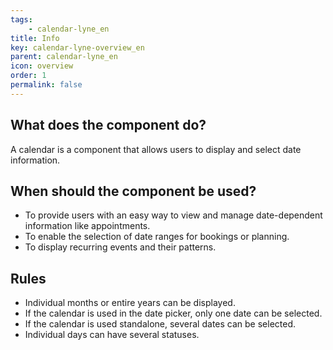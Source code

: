 ```yaml
---
tags: 
    - calendar-lyne_en
title: Info
key: calendar-lyne-overview_en
parent: calendar-lyne_en
icon: overview
order: 1
permalink: false
---
```


## What does the component do?
A calendar is a component that allows users to display and select date information.

## When should the component be used?
* To provide users with an easy way to view and manage date-dependent information like appointments.
* To enable the selection of date ranges for bookings or planning.
* To display recurring events and their patterns.

## Rules
* Individual months or entire years can be displayed.
* If the calendar is used in the date picker, only one date can be selected.
* If the calendar is used standalone, several dates can be selected.
* Individual days can have several statuses.
